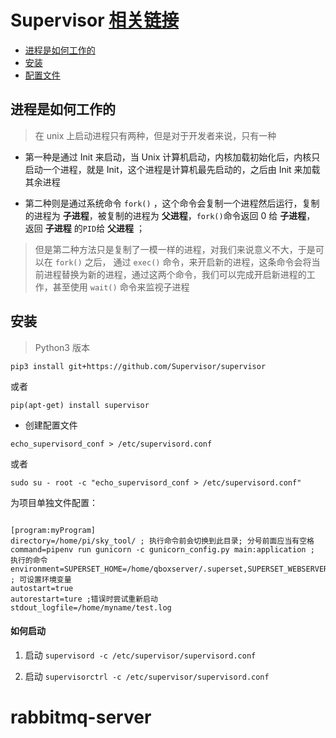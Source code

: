 
# Supervisor  [相关链接](https://www.restran.net/2015/10/04/supervisord-tutorial/)

* [进程是如何工作的](#进程是如何工作的)
* [安装](#安装)
* [配置文件](#创建配置文件)

## 进程是如何工作的
> 在 unix 上启动进程只有两种，但是对于开发者来说，只有一种

* 第一种是通过 Init 来启动，当 Unix 计算机启动，内核加载初始化后，内核只启动一个进程，就是 Init，这个进程是计算机最先启动的，之后由 Init 来加载其余进程

* 第二种则是通过系统命令 `fork()` ，这个命令会复制一个进程然后运行，复制的进程为 __子进程__，被复制的进程为 __父进程__，`fork()`命令返回 0 给 __子进程__， 返回 __子进程__ 的`PID`给 __父进程__ ；

> 但是第二种方法只是复制了一模一样的进程，对我们来说意义不大，于是可以在 `fork()` 之后， 通过 `exec()` 命令，来开启新的进程，这条命令会将当前进程替换为新的进程，通过这两个命令，我们可以完成开启新进程的工作，甚至使用 `wait()` 命令来监视子进程



## 安装 

> Python3 版本 

` pip3 install git+https://github.com/Supervisor/supervisor `

或者 

`pip(apt-get) install supervisor`

* 创建配置文件 

` echo_supervisord_conf > /etc/supervisord.conf `

或者 

` sudo su - root -c "echo_supervisord_conf > /etc/supervisord.conf" `


为项目单独文件配置：

```

[program:myProgram]
directory=/home/pi/sky_tool/ ; 执行命令前会切换到此目录; 分号前面应当有空格
command=pipenv run gunicorn -c gunicorn_config.py main:application ; 执行的命令
environment=SUPERSET_HOME=/home/qboxserver/.superset,SUPERSET_WEBSERVER_PORT=7070 ; 可设置环境变量
autostart=true
autorestart=ture ;错误时尝试重新启动
stdout_logfile=/home/myname/test.log

```

#### 如何启动

1. 启动 `supervisord -c /etc/supervisor/supervisord.conf`

2. 启动 `supervisorctrl -c /etc/supervisor/supervisord.conf`

# rabbitmq-server